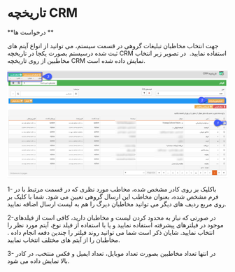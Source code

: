 # تاریخچه CRM

**درخواست ها **

جهت انتخاب مخاطبان تبلیغات گروهی در قسمت سیستم، می توانید از انواع آیتم های ثبت شده درسیستم بصورت یکجا در تاریخچه CRM استفاده نمایید.  در تصویر زیر انتخاب مخاطبین از روی تاریخچه CRM نمایش داده شده است.

 ![](advertising-selecting-audience-system-histories.png) 

1- باکلیک بر روی کادر مشخص شده، مخاطب مورد نظری که در قسمت مرتبط با در فرم مشخص شده، بعنوان مخاطب این ارسال گروهی تعیین می شود. شما با کلیک بر روی مربع ردیف های دیگر می توانید مخاطبان دیرگ را هم به لیست ارسال اضافه نمایید.

2-در صورتی که نیاز به محدود کردن لیست و مخاطبان دارید، کافی است از فیلدهای موجود در فیلترهای پیشرفته استفاده نمایید و یا با استفاده از فیلد نوع، آیتم مورد نظر را انتخاب نمایید. شایان ذکر است شما می توانید روند فیلتر را چندین دفعه انجام داده . مخاطبان را از آیتم های مختلف انتخاب نمایید.

3- در انتها تعداد مخاطبین بصورت تعداد موبایل، تعداد ایمیل و فکس منتخب، در کادر بالا نمایش داده می شود.